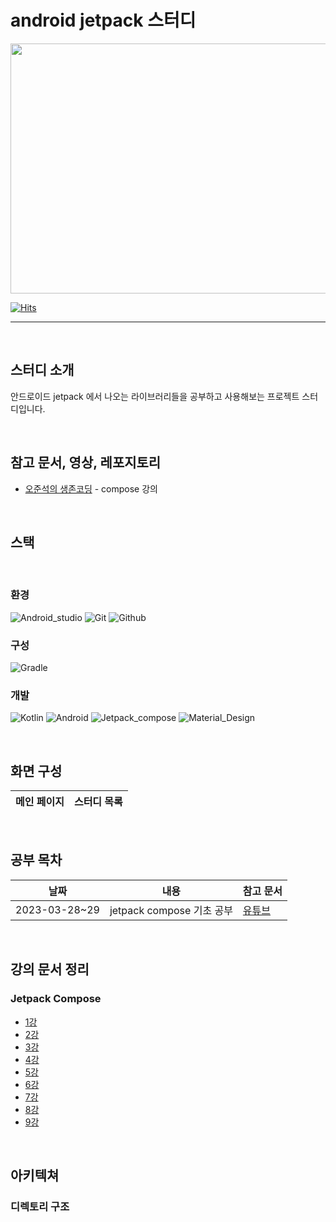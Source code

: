 # android jetpack 스터디

<p align="center"><img src="https://developer.android.com/images/hero-assets/android-jetpack.svg" height="400px" width="600px"></p>

[![Hits](https://hits.seeyoufarm.com/api/count/incr/badge.svg?url=https%3A%2F%2Fgithub.com%2FcookieCornSoup&count_bg=%2379C83D&title_bg=%23555555&icon=&icon_color=%23E7E7E7&title=hits&edge_flat=false)](https://hits.seeyoufarm.com)

---

<br/>

## 스터디 소개

안드로이드 jetpack 에서 나오는 라이브러리들을 공부하고 사용해보는 프로젝트 스터디입니다.

<br/>
   
## 참고 문서, 영상, 레포지토리

* [오준석의 생존코딩](https://www.youtube.com/@survivalcoding) - compose 강의


<br/>

## 스택

<br/>

### 환경   

![Android_studio](https://img.shields.io/badge/Android%20Studio-3DDC84?style=for-the-badge&logo=Android%20Studio&logoColor=white")
![Git](https://img.shields.io/badge/Git-F05032?style=for-the-badge&logo=Git&logoColor=white)
![Github](https://img.shields.io/badge/GitHub-181717?style=for-the-badge&logo=GitHub&logoColor=white)
   
### 구성

![Gradle](https://img.shields.io/badge/Gradle-02303A?style=for-the-badge&logo=Gradle&logoColor=white)
   
### 개발
   
![Kotlin](https://img.shields.io/badge/Kotlin-7F52FF?style=for-the-badge&logo=Kotlin&logoColor=white)
![Android](https://img.shields.io/badge/Android-3DDC84?style=for-the-badge&logo=Android&logoColor=white)
![Jetpack_compose](https://img.shields.io/badge/Jetpack%20Compose-4285F4?style=for-the-badge&logo=Jetpack%20Compose&logoColor=white)
![Material_Design](https://img.shields.io/badge/Material%20Design-757575?style=for-the-badge&logo=Material%20Design&logoColor=white)

<br/>
   
## 화면 구성

| 메인 페이지 | 스터디 목록 |
|--------|--------|

<br/>

## 공부 목차

| 날짜            | 내용                    | 참고 문서                                                                                      |
|---------------|-----------------------|--------------------------------------------------------------------------------------------|
| 2023-03-28~29 | jetpack compose 기초 공부 | [유튜브](https://www.youtube.com/watch?v=xszyeIWFsGc&list=PLxTmPHxRH3VV8lJq8WSlBAhmV52O2Lu7n) |

<br/>

## 강의 문서 정리

### Jetpack Compose

* [1강](https://github.com/cookieCornSoup/jetpack-study/blob/main/app/src/main/java/com/example/compose/composeStudy/column/1강.md)
* [2강](https://github.com/cookieCornSoup/jetpack-study/blob/main/app/src/main/java/com/example/compose/ComposeStudy/composable/2강.md)
* [3강](https://github.com/cookieCornSoup/jetpack-study/blob/main/app/src/main/java/com/example/compose/composeStudy/box/3강.md)
* [4강](https://github.com/cookieCornSoup/jetpack-study/blob/main/app/src/main/java/com/example/compose/ComposeStudy/list/4강.md)
* [5강](https://github.com/cookieCornSoup/jetpack-study/blob/main/app/src/main/java/com/example/compose/ComposeStudy/image/5강.md)
* [6강](https://github.com/cookieCornSoup/jetpack-study/blob/main/app/src/main/java/com/example/compose/ComposeStudy/field/6강.md)
* [7강](https://github.com/cookieCornSoup/jetpack-study/blob/main/app/src/main/java/com/example/compose/ComposeStudy/navigation/강.md)
* [8강](https://github.com/cookieCornSoup/jetpack-study/blob/main/app/src/main/java/com/example/compose/ComposeStudy/viewmodel/8강.md)
* [9강](https://github.com/cookieCornSoup/jetpack-study/blob/main/app/src/main/java/com/example/compose/ComposeStudy/state/9강.md)

<br/>

## 아키텍쳐

### 디렉토리 구조

```bash

```
